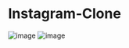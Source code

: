 # Instagram-Clone
![image](https://github.com/qorjiwon/Instagram-Clone/assets/82700743/8e9e94a3-1be6-4cad-908c-57c2915e86de)
![image](https://github.com/qorjiwon/Instagram-Clone/assets/82700743/a237796f-42c9-4367-a7c5-fe307ba92e94)
